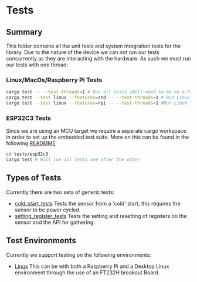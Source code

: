 # Tests

## Summary

This folder contains all the unit tests and system integration tests for the library.
Due to the nature of the device we can not run our tests concurrently as they are
interacting with the hardware. As such we must run our tests with one thread:

### Linux/MacOs/Raspberry Pi Tests

```bash
cargo test -- --test-threads=1 # Run all tests (Will need to be on a Pi with MCUs and others plugged in)
cargo test --test linux --features=std -- --test-threads=1 # Run Linux Tests using FTD232
cargo test --test linux --features=rpi -- --test-threads=1 #Run Linux Tests using Raspberry Pi I2C
```

### ESP32C3 Tests

Since we are using an MCU target we require a seperate cargo workspace in order to set up the embedded test suite. More on this can be found in the following [READMME](./esp32c3/README.md)

```bash
cd tests/esp32c3
cargo test # Will run all tests one after the other
```

## Types of Tests

Currently there are two sets of generic tests:

- [cold_start_tests](./common/generic_cold_start_tests.rs) Tests the sensor from a 'cold' start,
this requires the sensor to be power cycled.
- [setting_register_tests](./common/generic_setting_registers_tests.rs) Tests the setting and
resetting of registers on the sensor and the API for gathering.

## Test Environments

Currently we support testing on the following environments:

- [Linux](./linux/linux.rs) This can be with both a Raspberry Pi and a Desktop Linux environment through the use of an FT232H breakout Board.
